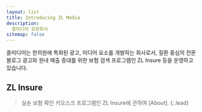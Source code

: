```yaml
---
layout: list
title: Introducing ZL Media
description: 
  즐미디어 유한회사
sitemap: false
---
```


  즐미디어는 한의원에 특화된 광고, 미디어 요소를 개발하는 회사로서, 질환 중심의 전문 블로그 광고와 원내 매출 증대를 위한 보험 검색 프로그램인 ZL Insure 등을 운영하고 있습니다.
## ZL Insure
>실손 보험 확인 키오스크 프로그램인 ZL Insure에 관하여 [About].
{:.lead}




[manual]: about.md
